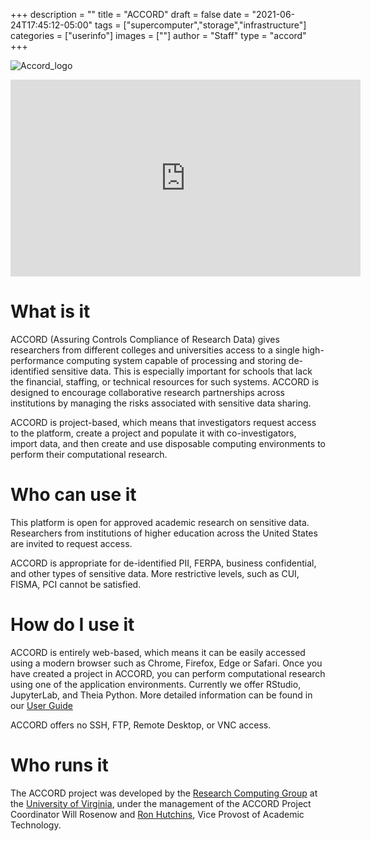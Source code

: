 +++
description = ""
title = "ACCORD"
draft = false
date = "2021-06-24T17:45:12-05:00"
tags = ["supercomputer","storage","infrastructure"]
categories = ["userinfo"]
images = [""]
author = "Staff"
type = "accord"
+++

![Accord_logo](/images/accord/ACCORD_logo.png)

<iframe width="560" height="315" src="https://www.youtube.com/embed/-jlX6lSyJok" title="YouTube video player" frameborder="0" allow="accelerometer; autoplay; clipboard-write; encrypted-media; gyroscope; picture-in-picture" allowfullscreen></iframe>

# What is it

ACCORD (Assuring Controls Compliance of Research Data) gives researchers from different colleges and universities access to a single high-performance computing system capable of processing and storing de-identified sensitive data. This is especially important for schools that lack the financial, staffing, or technical resources for such systems. ACCORD is designed to encourage collaborative research partnerships across institutions by managing the risks associated with sensitive data sharing.

ACCORD is project-based, which means that investigators request access
to the platform, create a project and populate it with co-investigators,
import data, and then create and use disposable computing environments
to perform their computational research.


# Who can use it


This platform is open for approved academic research on sensitive data. Researchers from
institutions of higher education across the United States are invited to request access.

ACCORD is appropriate for de-identified PII, FERPA, business confidential, and other types of sensitive data. More
restrictive levels, such as CUI, FISMA, PCI cannot be satisfied.


# How do I use it


ACCORD is entirely web-based, which means it can be easily accessed using a modern browser such as Chrome, Firefox, Edge or Safari. Once you have created a project in ACCORD, you can perform computational research using one of the application environments. Currently we offer RStudio, JupyterLab, and Theia Python. More detailed information can be found in our [User Guide](https://accord-docs.uvarc.io/user-guide.html)

ACCORD offers no SSH, FTP, Remote Desktop, or VNC access.



# Who runs it


The ACCORD project was developed by the [Research Computing Group](https://www.rc.virginia.edu) at the [University of Virginia](https://www.virginia.edu/), under the management of the ACCORD Project Coordinator Will Rosenow and [Ron Hutchins](https://vpit.virginia.edu/), Vice Provost of Academic Technology.

